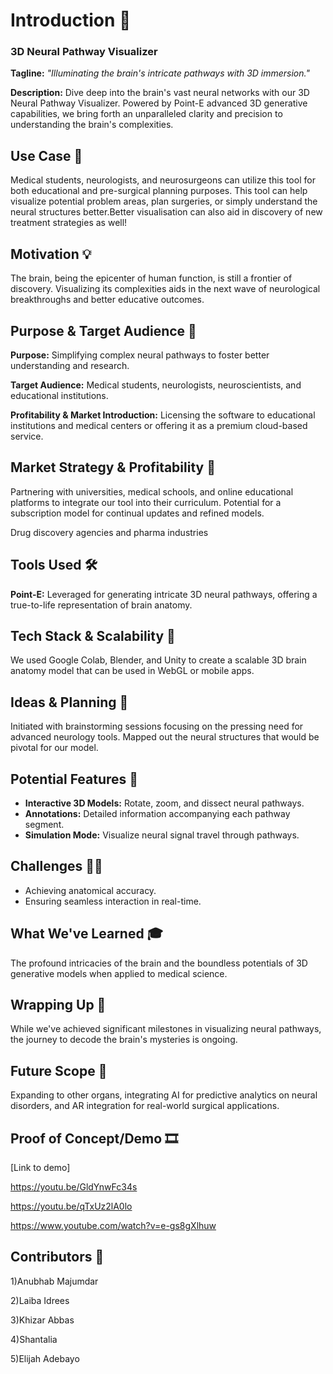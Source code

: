 # **Introduction 🚀**

### **3D Neural Pathway Visualizer**

**Tagline:** *"Illuminating the brain's intricate pathways with 3D immersion."*

**Description:** Dive deep into the brain's vast neural networks with our 3D Neural Pathway Visualizer. Powered by Point-E advanced 3D generative capabilities, we bring forth an unparalleled clarity and precision to understanding the brain's complexities.

## **Use Case 💬**

Medical students, neurologists, and neurosurgeons can utilize this tool for both educational and pre-surgical planning purposes. This tool can help visualize potential problem areas, plan surgeries, or simply understand the neural structures better.Better visualisation can also aid in discovery of new treatment strategies as well!

## **Motivation 💡**

The brain, being the epicenter of human function, is still a frontier of discovery. Visualizing its complexities aids in the next wave of neurological breakthroughs and better educative outcomes.

## **Purpose & Target Audience 🎯**

**Purpose:** Simplifying complex neural pathways to foster better understanding and research.

**Target Audience:** Medical students, neurologists, neuroscientists, and educational institutions.

**Profitability & Market Introduction:** Licensing the software to educational institutions and medical centers or offering it as a premium cloud-based service.

## **Market Strategy & Profitability 💼**

Partnering with universities, medical schools, and online educational platforms to integrate our tool into their curriculum. Potential for a subscription model for continual updates and refined models.

Drug discovery agencies and pharma industries 

## **Tools Used 🛠**

**Point-E:** Leveraged for generating intricate 3D neural pathways, offering a true-to-life representation of brain anatomy.

## **Tech Stack & Scalability 🚀**

We used Google Colab, Blender, and Unity to create a scalable 3D brain anatomy model that can be used in WebGL or mobile apps.

## **Ideas & Planning 🧠**

Initiated with brainstorming sessions focusing on the pressing need for advanced neurology tools. Mapped out the neural structures that would be pivotal for our model.

## Potential **Features 🌟**

- **Interactive 3D Models:** Rotate, zoom, and dissect neural pathways.
- **Annotations:** Detailed information accompanying each pathway segment.
- **Simulation Mode:** Visualize neural signal travel through pathways.

## **Challenges 🏋️‍♀️**

- Achieving anatomical accuracy.
- Ensuring seamless interaction in real-time.

## **What We've Learned 🎓**

The profound intricacies of the brain and the boundless potentials of 3D generative models when applied to medical science.

## **Wrapping Up 🏁**

While we've achieved significant milestones in visualizing neural pathways, the journey to decode the brain's mysteries is ongoing.

## **Future Scope 🔭**

Expanding to other organs, integrating AI for predictive analytics on neural disorders, and AR integration for real-world surgical applications.

## **Proof of Concept/Demo 🎞️**

[Link to demo] 

https://youtu.be/GldYnwFc34s

https://youtu.be/qTxUz2lA0lo

https://www.youtube.com/watch?v=e-gs8gXlhuw

## **Contributors 🤝**
1)Anubhab Majumdar

2)Laiba Idrees

3)Khizar Abbas

4)Shantalia

5)Elijah Adebayo

